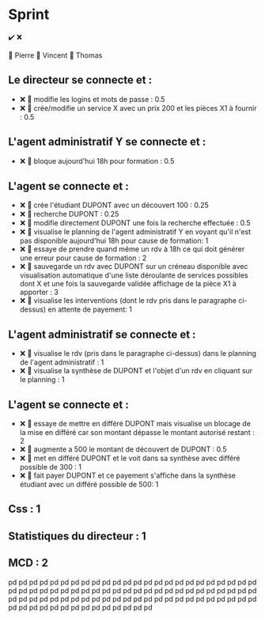 # Sprint
✔️ ❌

🍮 Pierre
🎹 Vincent
🛶 Thomas

## Le directeur se connecte et :
* ❌ 🍮 modifie les logins et mots de passe : 0.5
* ❌ 🍮 crée/modifie un service X avec un prix 200 et les pièces X1 à fournir : 0.5
## L'agent administratif Y se connecte et :
* ❌ 🎹 bloque aujourd'hui 18h pour formation : 0.5
## L'agent se connecte et :
* ❌ 🍮 crée l'étudiant DUPONT avec un découvert 100 : 0.25
* ❌ 🍮 recherche DUPONT : 0.25
* ❌ 🍮 modifie directement DUPONT une fois la recherche effectuée : 0.5
* ❌ 🛶 visualise le planning de l'agent administratif Y en voyant qu'il n'est pas disponible aujourd'hui 18h pour cause de formation: 1
* ❌ 🎹 essaye de prendre quand même un rdv à 18h ce qui doit générer une erreur pour cause de formation : 2
* ❌ 🎹 sauvegarde un rdv avec DUPONT sur un créneau disponible avec visualisation automatique d'une liste déroulante de services possibles dont X et une fois la sauvegarde validée affichage de la pièce X1 à apporter : 3
* ❌ 🎹 visualise les interventions (dont le rdv pris dans le paragraphe ci-dessus) en attente de payement: 1
## L'agent administratif se connecte et :
* ❌ 🛶 visualise le rdv (pris dans le paragraphe ci-dessus) dans le planning de l'agent administratif : 1
* ❌ 🍮 visualise la synthèse de DUPONT et l'objet d'un rdv en cliquant sur le planning : 1
## L'agent se connecte et :
* ❌ 🛶 essaye de mettre en différé DUPONT mais visualise un blocage de la mise en différé car son montant dépasse le montant autorisé restant : 2
* ❌ 🛶 augmente a 500 le montant de découvert de DUPONT : 0.5
* ❌ 🛶 met en différé DUPONT et le voit dans sa synthèse avec différé possible de 300 : 1
* ❌ 🛶 fait payer DUPONT et ce payement s'affiche dans la synthèse étudiant avec un différé possible de 500: 1
## Css : 1
## Statistiques du directeur : 1
## MCD : 2

pd
pd
pd
pd
pd
pd
pd
pd
pd
pd
pd
pd
pd
pd
pd
pd
pd
pd
pd
pd
pd
pd
pd
pd
pd
pd
pd
pd
pd
pd
pd
pd
pd
pd
pd
pd
pd
pd
pd
pd
pd
pd
pd
pd
pd
pd
pd
pd
pd
pd
pd
pd
pd
pd
pd
pd
pd
pd
pd
pd
pd
pd
pd
pd
pd
pd
pd
pd
pd
pd
pd
pd
pd
pd
pd
pd
pd
pd
pd
pd
pd
pd
pd
pd
pd
pd
